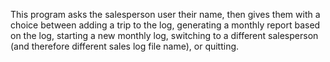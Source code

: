 This program asks the salesperson user their name, then gives them with a choice between adding a trip to the log, generating a monthly report based on the log, starting a new monthly log, switching to a different salesperson (and therefore different sales log file name), or quitting.
